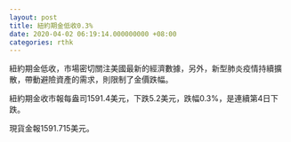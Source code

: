 ```yaml
---
layout: post
title: 紐約期金低收0.3%
date: 2020-04-02 06:19:14.000000000 +08:00
categories: rthk
---
```


紐約期金低收，市場密切關注美國最新的經濟數據，另外，新型肺炎疫情持續擴散，帶動避險資產的需求，則限制了金價跌幅。

紐約期金收市報每盎司1591.4美元，下跌5.2美元，跌幅0.3%，是連續第4日下跌。

現貨金報1591.715美元。
